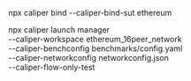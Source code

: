 npx caliper bind --caliper-bind-sut ethereum 


npx caliper launch manager \
--caliper-workspace ethereum_16peer_network \
--caliper-benchconfig benchmarks/config.yaml \
--caliper-networkconfig networkconfig.json \
--caliper-flow-only-test 
